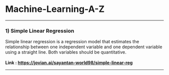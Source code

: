 # Machine-Learning-A-Z

---
### 1) Simple Linear Regression
Simple linear regression is a regression model that estimates the relationship between one independent variable and one dependent variable using a straight line. Both variables should be quantitative.
<br><br>
**Link : https://jovian.ai/sayantan-world98/simple-linear-reg**

---
